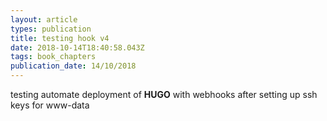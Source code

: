 ```yaml
---
layout: article
types: publication
title: testing hook v4
date: 2018-10-14T18:40:58.043Z
tags: book_chapters
publication_date: 14/10/2018
---
```

testing automate deployment of **HUGO** with webhooks after setting up ssh keys for www-data
